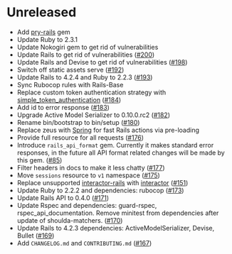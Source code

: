 # Unreleased

* Add [pry-rails](https://github.com/rweng/pry-rails) gem
* Update Ruby to 2.3.1
* Update Nokogiri gem to get rid of vulnerabilities
* Update Rails to get rid of vulnerabilities
  ([#200](https://github.com/fs/rails-base-api/pull/200))
* Update Rails and Devise to get rid of vulnerabilities
  ([#198](https://github.com/fs/rails-base-api/pull/198))
* Switch off static assets serve
  ([#192](https://github.com/fs/rails-base-api/pull/192))
* Update Rails to 4.2.4 and Ruby to 2.2.3
  ([#193](https://github.com/fs/rails-base-api/pull/193))
* Sync Rubocop rules with Rails-Base
* Replace custom token authentication strategy with [simple_token_authentication](https://github.com/gonzalo-bulnes/simple_token_authentication)
  ([#184](https://github.com/fs/rails-base-api/pull/184))
* Add id to error response
  ([#183](https://github.com/fs/rails-base-api/pull/183))
* Upgrade Active Model Serializer to 0.10.0.rc2
  ([#182](https://github.com/fs/rails-base-api/pull/182))
* Rename bin/bootstrap to bin/setup
  ([#180](https://github.com/fs/rails-base-api/pull/180))
* Replace zeus with [Spring](https://github.com/rails/spring) for fast Rails actions via pre-loading
* Provide full resource for all requests
  ([#176](https://github.com/fs/rails-base-api/pull/176))
* Introduce `rails_api_format` gem. Currently it makes standard error responses,
  in the future all API format related changes will be made by this gem.
  ([#85](https://github.com/fs/rails-base-api/pull/85))
* Filter headers in docs to make it less chatty
  ([#177](https://github.com/fs/rails-base-api/pull/177))
* Move `sessions` resource to `v1` namespace
  ([#175](https://github.com/fs/rails-base-api/pull/175))
* Replace unsupported [interactor-rails](https://github.com/collectiveidea/interactor-rails) with [interactor](https://github.com/collectiveidea/interactor)
  ([#151](https://github.com/fs/rails-base-api/pull/151))
* Update Ruby to 2.2.2 and dependencies: rubocop
  ([#173](https://github.com/fs/rails-base-api/pull/173))
* Update Rails API to 0.4.0
  ([#171](https://github.com/fs/rails-base-api/pull/171))
* Update Rspec and dependencies: guard-rspec, rspec_api_documentation.
  Remove minitest from dependencies after update of shoulda-matchers.
  ([#170](https://github.com/fs/rails-base-api/pull/170))
* Update Rails to 4.2.3 dependencies: ActiveModelSerializer, Devise, Bullet
  ([#169](https://github.com/fs/rails-base-api/pull/169))
* Add `CHANGELOG.md` and `CONTRIBUTING.md`
  ([#167](https://github.com/fs/rails-base-api/pull/167))
